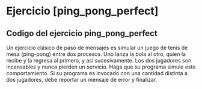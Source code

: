 # Ejercicio [ping_pong_perfect]

## Codigo del ejercicio ping_pong_perfect

Un ejercicio clásico de paso de mensajes es simular un juego de tenis de mesa (ping-pong) entre dos procesos. Uno lanza la bola al otro, quien la recibe y la regresa al primero, y así sucesivamente. Los dos jugadores son incansables y nunca pierden un servicio. Haga que su programa simule este comportamiento. Si su programa es invocado con una cantidad distinta a dos jugadores, debe reportar un mensaje de error y finalizar.